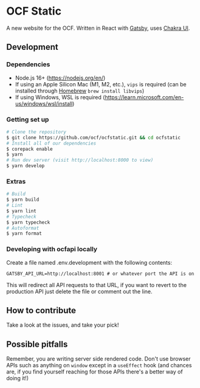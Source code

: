 # OCF Static

A new website for the OCF. Written in React with [Gatsby](https://www.gatsbyjs.com/), uses [Chakra UI](https://chakra-ui.com/).

## Development

### Dependencies

- Node.js 16+ (https://nodejs.org/en/)
- If using an Apple Silicon Mac (M1, M2, etc.), `vips` is required (can be installed through [Homebrew](https://brew.sh/) `brew install libvips`)
- If using Windows, WSL is required (https://learn.microsoft.com/en-us/windows/wsl/install)

### Getting set up

```bash
# Clone the repository
$ git clone https://github.com/ocf/ocfstatic.git && cd ocfstatic
# Install all of our dependencies
$ corepack enable
$ yarn
# Run dev server (visit http://localhost:8000 to view)
$ yarn develop
```

### Extras

```bash
# Build
$ yarn build
# Lint
$ yarn lint
# Typecheck
$ yarn typecheck
# Autoformat
$ yarn format
```

### Developing with ocfapi locally

Create a file named .env.development with the following contents:

```
GATSBY_API_URL=http://localhost:8001 # or whatever port the API is on
```

This will redirect all API requests to that URL, if you want to revert to the production API just delete the file or comment out the line.

## How to contribute

Take a look at the issues, and take your pick!

## Possible pitfalls

Remember, you are writing server side rendered code. Don't use browser APIs such as anything on `window` except in a `useEffect` hook (and chances are, if you find yourself reaching for those APIs there's a better way of doing it!)
